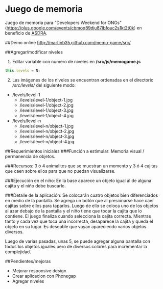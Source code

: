 Juego de memoria
================

Juego de memoria para "Developers Weekend for ONGs" (https://plus.google.com/events/cbmoq89dju87lbfouc2s1kt2t0k) en beneficio de [ASDRA](http://www.asdra.org.ar/).

##Demo online
http://martinb35.github.com/memo-game/src/

##Agregar/modificar niveles
1. Editar variable con numero de niveles en **/src/js/memogame.js**

```javascript
this.levels = N;
```

2. Las imágenes de los niveles se encuentran ordenadas en el directorio */src/levels/* del siguiente modo:

* /levels/level-1
  * /levels/level-1/object-1.jpg
  * /levels/level-1/object-2.jpg
  * /levels/level-1/object-3.jpg
  * /levels/level-1/object-4.jpg
* /levels/level-n
  * /levels/level-n/object-1.jpg
  * /levels/level-n/object-2.jpg
  * /levels/level-n/object-3.jpg
  * /levels/level-n/object-4.jpg

##Requerimientos iniciales
###Función a estimular: 
Memoria visual / permanencia de objetos.

###Recursos: 
3 ó 4 animalitos que se muestran un momento y 3 ó 4 cajitas que caen sobre ellos para que no puedan visualizarse.

###Ejecución en el niño: 
En la base aparece un objeto igual al de alguna cajita y el niño debe buscarlo.

###Detalle de la aplicación: 
Se colocarán cuatro objetos bien diferenciados en medio de la pantalla. Se agrega un botón que al presionarse hace caer cajitas sobre ellos para taparlos. Luego de ello se coloca uno de los objetos al azar debajo de la pantalla y el niño tiene que tocar la cajita que lo contiene. El juego finaliza cuando selecciona la cajita correcta. Mientras tanto y cada vez que toca una incorrecta, desaparece la cajita y queda el objeto en su lugar. Es deseable que vayan apareciendo varios objetos diversos.

Luego de varias pasadas, unas 5, se puede agregar alguna pantalla con todos los objetos iguales pero de diversos colores para incrementar la complejidad.


##Pendientes/mejoras

* Mejorar responsive design.
* Crear aplicacion con Phonegap
* Agregar niveles
